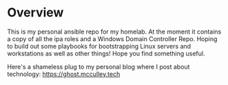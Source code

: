 # Overview

This is my personal ansible repo for my homelab. At the moment it contains a copy of all the ipa roles and a Windows Domain Controller Repo. Hoping to build out some playbooks for bootstrapping Linux servers and workstations as well as other things! Hope you find something useful. 

Here's a shameless plug to my personal blog where I post about technology: https://ghost.mcculley.tech
